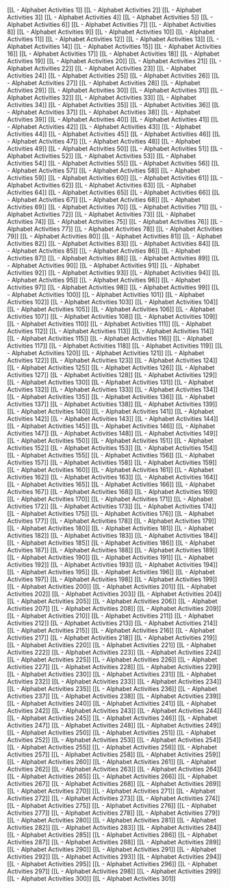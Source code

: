 [[L - Alphabet Activities 1]]
[[L - Alphabet Activities 2]]
[[L - Alphabet Activities 3]]
[[L - Alphabet Activities 4]]
[[L - Alphabet Activities 5]]
[[L - Alphabet Activities 6]]
[[L - Alphabet Activities 7]]
[[L - Alphabet Activities 8]]
[[L - Alphabet Activities 9]]
[[L - Alphabet Activities 10]]
[[L - Alphabet Activities 11]]
[[L - Alphabet Activities 12]]
[[L - Alphabet Activities 13]]
[[L - Alphabet Activities 14]]
[[L - Alphabet Activities 15]]
[[L - Alphabet Activities 16]]
[[L - Alphabet Activities 17]]
[[L - Alphabet Activities 18]]
[[L - Alphabet Activities 19]]
[[L - Alphabet Activities 20]]
[[L - Alphabet Activities 21]]
[[L - Alphabet Activities 22]]
[[L - Alphabet Activities 23]]
[[L - Alphabet Activities 24]]
[[L - Alphabet Activities 25]]
[[L - Alphabet Activities 26]]
[[L - Alphabet Activities 27]]
[[L - Alphabet Activities 28]]
[[L - Alphabet Activities 29]]
[[L - Alphabet Activities 30]]
[[L - Alphabet Activities 31]]
[[L - Alphabet Activities 32]]
[[L - Alphabet Activities 33]]
[[L - Alphabet Activities 34]]
[[L - Alphabet Activities 35]]
[[L - Alphabet Activities 36]]
[[L - Alphabet Activities 37]]
[[L - Alphabet Activities 38]]
[[L - Alphabet Activities 39]]
[[L - Alphabet Activities 40]]
[[L - Alphabet Activities 41]]
[[L - Alphabet Activities 42]]
[[L - Alphabet Activities 43]]
[[L - Alphabet Activities 44]]
[[L - Alphabet Activities 45]]
[[L - Alphabet Activities 46]]
[[L - Alphabet Activities 47]]
[[L - Alphabet Activities 48]]
[[L - Alphabet Activities 49]]
[[L - Alphabet Activities 50]]
[[L - Alphabet Activities 51]]
[[L - Alphabet Activities 52]]
[[L - Alphabet Activities 53]]
[[L - Alphabet Activities 54]]
[[L - Alphabet Activities 55]]
[[L - Alphabet Activities 56]]
[[L - Alphabet Activities 57]]
[[L - Alphabet Activities 58]]
[[L - Alphabet Activities 59]]
[[L - Alphabet Activities 60]]
[[L - Alphabet Activities 61]]
[[L - Alphabet Activities 62]]
[[L - Alphabet Activities 63]]
[[L - Alphabet Activities 64]]
[[L - Alphabet Activities 65]]
[[L - Alphabet Activities 66]]
[[L - Alphabet Activities 67]]
[[L - Alphabet Activities 68]]
[[L - Alphabet Activities 69]]
[[L - Alphabet Activities 70]]
[[L - Alphabet Activities 71]]
[[L - Alphabet Activities 72]]
[[L - Alphabet Activities 73]]
[[L - Alphabet Activities 74]]
[[L - Alphabet Activities 75]]
[[L - Alphabet Activities 76]]
[[L - Alphabet Activities 77]]
[[L - Alphabet Activities 78]]
[[L - Alphabet Activities 79]]
[[L - Alphabet Activities 80]]
[[L - Alphabet Activities 81]]
[[L - Alphabet Activities 82]]
[[L - Alphabet Activities 83]]
[[L - Alphabet Activities 84]]
[[L - Alphabet Activities 85]]
[[L - Alphabet Activities 86]]
[[L - Alphabet Activities 87]]
[[L - Alphabet Activities 88]]
[[L - Alphabet Activities 89]]
[[L - Alphabet Activities 90]]
[[L - Alphabet Activities 91]]
[[L - Alphabet Activities 92]]
[[L - Alphabet Activities 93]]
[[L - Alphabet Activities 94]]
[[L - Alphabet Activities 95]]
[[L - Alphabet Activities 96]]
[[L - Alphabet Activities 97]]
[[L - Alphabet Activities 98]]
[[L - Alphabet Activities 99]]
[[L - Alphabet Activities 100]]
[[L - Alphabet Activities 101]]
[[L - Alphabet Activities 102]]
[[L - Alphabet Activities 103]]
[[L - Alphabet Activities 104]]
[[L - Alphabet Activities 105]]
[[L - Alphabet Activities 106]]
[[L - Alphabet Activities 107]]
[[L - Alphabet Activities 108]]
[[L - Alphabet Activities 109]]
[[L - Alphabet Activities 110]]
[[L - Alphabet Activities 111]]
[[L - Alphabet Activities 112]]
[[L - Alphabet Activities 113]]
[[L - Alphabet Activities 114]]
[[L - Alphabet Activities 115]]
[[L - Alphabet Activities 116]]
[[L - Alphabet Activities 117]]
[[L - Alphabet Activities 118]]
[[L - Alphabet Activities 119]]
[[L - Alphabet Activities 120]]
[[L - Alphabet Activities 121]]
[[L - Alphabet Activities 122]]
[[L - Alphabet Activities 123]]
[[L - Alphabet Activities 124]]
[[L - Alphabet Activities 125]]
[[L - Alphabet Activities 126]]
[[L - Alphabet Activities 127]]
[[L - Alphabet Activities 128]]
[[L - Alphabet Activities 129]]
[[L - Alphabet Activities 130]]
[[L - Alphabet Activities 131]]
[[L - Alphabet Activities 132]]
[[L - Alphabet Activities 133]]
[[L - Alphabet Activities 134]]
[[L - Alphabet Activities 135]]
[[L - Alphabet Activities 136]]
[[L - Alphabet Activities 137]]
[[L - Alphabet Activities 138]]
[[L - Alphabet Activities 139]]
[[L - Alphabet Activities 140]]
[[L - Alphabet Activities 141]]
[[L - Alphabet Activities 142]]
[[L - Alphabet Activities 143]]
[[L - Alphabet Activities 144]]
[[L - Alphabet Activities 145]]
[[L - Alphabet Activities 146]]
[[L - Alphabet Activities 147]]
[[L - Alphabet Activities 148]]
[[L - Alphabet Activities 149]]
[[L - Alphabet Activities 150]]
[[L - Alphabet Activities 151]]
[[L - Alphabet Activities 152]]
[[L - Alphabet Activities 153]]
[[L - Alphabet Activities 154]]
[[L - Alphabet Activities 155]]
[[L - Alphabet Activities 156]]
[[L - Alphabet Activities 157]]
[[L - Alphabet Activities 158]]
[[L - Alphabet Activities 159]]
[[L - Alphabet Activities 160]]
[[L - Alphabet Activities 161]]
[[L - Alphabet Activities 162]]
[[L - Alphabet Activities 163]]
[[L - Alphabet Activities 164]]
[[L - Alphabet Activities 165]]
[[L - Alphabet Activities 166]]
[[L - Alphabet Activities 167]]
[[L - Alphabet Activities 168]]
[[L - Alphabet Activities 169]]
[[L - Alphabet Activities 170]]
[[L - Alphabet Activities 171]]
[[L - Alphabet Activities 172]]
[[L - Alphabet Activities 173]]
[[L - Alphabet Activities 174]]
[[L - Alphabet Activities 175]]
[[L - Alphabet Activities 176]]
[[L - Alphabet Activities 177]]
[[L - Alphabet Activities 178]]
[[L - Alphabet Activities 179]]
[[L - Alphabet Activities 180]]
[[L - Alphabet Activities 181]]
[[L - Alphabet Activities 182]]
[[L - Alphabet Activities 183]]
[[L - Alphabet Activities 184]]
[[L - Alphabet Activities 185]]
[[L - Alphabet Activities 186]]
[[L - Alphabet Activities 187]]
[[L - Alphabet Activities 188]]
[[L - Alphabet Activities 189]]
[[L - Alphabet Activities 190]]
[[L - Alphabet Activities 191]]
[[L - Alphabet Activities 192]]
[[L - Alphabet Activities 193]]
[[L - Alphabet Activities 194]]
[[L - Alphabet Activities 195]]
[[L - Alphabet Activities 196]]
[[L - Alphabet Activities 197]]
[[L - Alphabet Activities 198]]
[[L - Alphabet Activities 199]]
[[L - Alphabet Activities 200]]
[[L - Alphabet Activities 201]]
[[L - Alphabet Activities 202]]
[[L - Alphabet Activities 203]]
[[L - Alphabet Activities 204]]
[[L - Alphabet Activities 205]]
[[L - Alphabet Activities 206]]
[[L - Alphabet Activities 207]]
[[L - Alphabet Activities 208]]
[[L - Alphabet Activities 209]]
[[L - Alphabet Activities 210]]
[[L - Alphabet Activities 211]]
[[L - Alphabet Activities 212]]
[[L - Alphabet Activities 213]]
[[L - Alphabet Activities 214]]
[[L - Alphabet Activities 215]]
[[L - Alphabet Activities 216]]
[[L - Alphabet Activities 217]]
[[L - Alphabet Activities 218]]
[[L - Alphabet Activities 219]]
[[L - Alphabet Activities 220]]
[[L - Alphabet Activities 221]]
[[L - Alphabet Activities 222]]
[[L - Alphabet Activities 223]]
[[L - Alphabet Activities 224]]
[[L - Alphabet Activities 225]]
[[L - Alphabet Activities 226]]
[[L - Alphabet Activities 227]]
[[L - Alphabet Activities 228]]
[[L - Alphabet Activities 229]]
[[L - Alphabet Activities 230]]
[[L - Alphabet Activities 231]]
[[L - Alphabet Activities 232]]
[[L - Alphabet Activities 233]]
[[L - Alphabet Activities 234]]
[[L - Alphabet Activities 235]]
[[L - Alphabet Activities 236]]
[[L - Alphabet Activities 237]]
[[L - Alphabet Activities 238]]
[[L - Alphabet Activities 239]]
[[L - Alphabet Activities 240]]
[[L - Alphabet Activities 241]]
[[L - Alphabet Activities 242]]
[[L - Alphabet Activities 243]]
[[L - Alphabet Activities 244]]
[[L - Alphabet Activities 245]]
[[L - Alphabet Activities 246]]
[[L - Alphabet Activities 247]]
[[L - Alphabet Activities 248]]
[[L - Alphabet Activities 249]]
[[L - Alphabet Activities 250]]
[[L - Alphabet Activities 251]]
[[L - Alphabet Activities 252]]
[[L - Alphabet Activities 253]]
[[L - Alphabet Activities 254]]
[[L - Alphabet Activities 255]]
[[L - Alphabet Activities 256]]
[[L - Alphabet Activities 257]]
[[L - Alphabet Activities 258]]
[[L - Alphabet Activities 259]]
[[L - Alphabet Activities 260]]
[[L - Alphabet Activities 261]]
[[L - Alphabet Activities 262]]
[[L - Alphabet Activities 263]]
[[L - Alphabet Activities 264]]
[[L - Alphabet Activities 265]]
[[L - Alphabet Activities 266]]
[[L - Alphabet Activities 267]]
[[L - Alphabet Activities 268]]
[[L - Alphabet Activities 269]]
[[L - Alphabet Activities 270]]
[[L - Alphabet Activities 271]]
[[L - Alphabet Activities 272]]
[[L - Alphabet Activities 273]]
[[L - Alphabet Activities 274]]
[[L - Alphabet Activities 275]]
[[L - Alphabet Activities 276]]
[[L - Alphabet Activities 277]]
[[L - Alphabet Activities 278]]
[[L - Alphabet Activities 279]]
[[L - Alphabet Activities 280]]
[[L - Alphabet Activities 281]]
[[L - Alphabet Activities 282]]
[[L - Alphabet Activities 283]]
[[L - Alphabet Activities 284]]
[[L - Alphabet Activities 285]]
[[L - Alphabet Activities 286]]
[[L - Alphabet Activities 287]]
[[L - Alphabet Activities 288]]
[[L - Alphabet Activities 289]]
[[L - Alphabet Activities 290]]
[[L - Alphabet Activities 291]]
[[L - Alphabet Activities 292]]
[[L - Alphabet Activities 293]]
[[L - Alphabet Activities 294]]
[[L - Alphabet Activities 295]]
[[L - Alphabet Activities 296]]
[[L - Alphabet Activities 297]]
[[L - Alphabet Activities 298]]
[[L - Alphabet Activities 299]]
[[L - Alphabet Activities 300]]
[[L - Alphabet Activities 301]]